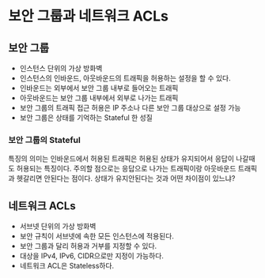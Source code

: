 # 보안 그룹과 네트워크 ACLs

## 보안 그룹
- 인스턴스 단위의 가상 방화벽
- 인스턴스의 인바운드, 아웃바운드의 트래픽을 허용하는 설정을 할 수 있다.
- 인바운드는 외부에서 보안 그룹 내부로 들어오는 트래픽
- 아웃바운드는 보안 그룹 내부에서 외부로 나가는 트래픽
- 보안 그룹의 트래픽 접근 허용은 IP 주소나 다른 보안 그룹 대상으로 설정 가능
- 보안 그룹은 상태를 기억하는 Stateful 한 성질


### 보안 그룹의 Stateful
특징의 의미는 인바운드에서 허용된 트래픽은 허용된 상태가 유지되어서 응답이 나갈때도 허용되는 특징이다.
주의할 점으로는 응답으로 나가는 트래픽이랑 아웃바운드 트래픽과 헷갈리면 안된다는 점이다.
상태가 유지안된다는 것과 어떤 차이점이 있느냐?

## 네트워크 ACLs
- 서브넷 단위의 가상 방화벽
- 보안 규칙이 서브넷에 속한 모든 인스턴스에 적용된다.
- 보안 그룹과 달리 허용과 거부를 지정할 수 있다.
- 대상을 IPv4, IPv6, CIDR으로만 지정이 가능하다.
- 네트워크 ACL은 Stateless하다.

